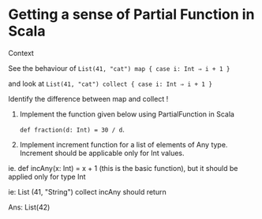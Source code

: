 
# Getting a sense of Partial Function in Scala
 

Context

See the behaviour of `List(41, "cat") map { case i: Int ⇒ i + 1 }`

and look at `List(41, "cat") collect { case i: Int ⇒ i + 1 }`

Identify the difference between map and collect !

1. Implement the function given below using PartialFunction in Scala

   `def fraction(d: Int) = 30 / d`. 

2. Implement increment function for a list of elements of Any type. Increment should be applicable only for Int values.

ie. def incAny(x: Int) = x + 1 (this is the basic function), but it should be applied only for type Int

ie: List (41, "String") collect incAny should return

Ans: List(42)

